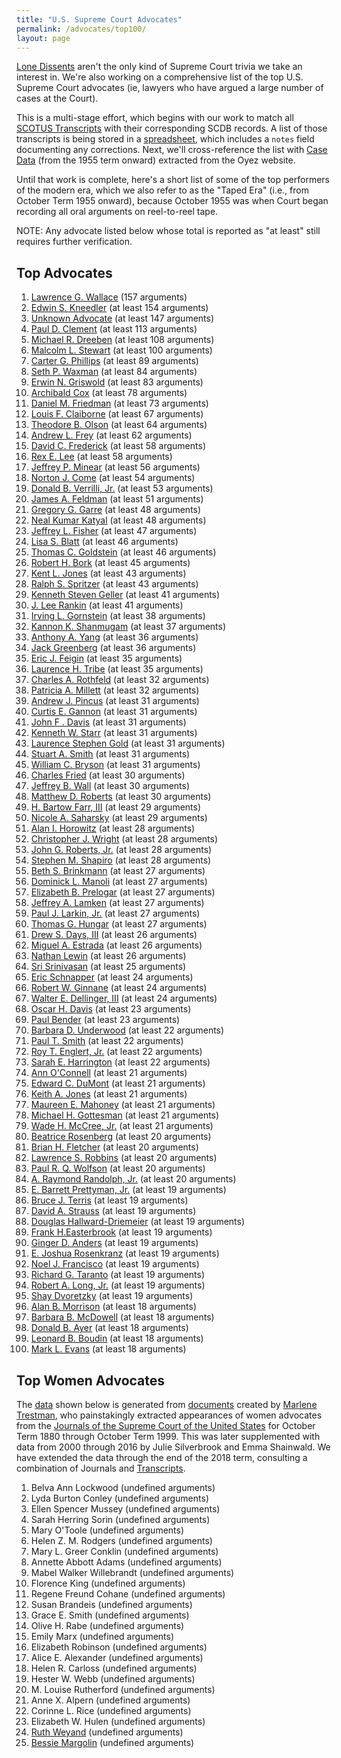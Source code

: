 ```yaml
---
title: "U.S. Supreme Court Advocates"
permalink: /advocates/top100/
layout: page
---
```


[Lone Dissents](/cases/loners) aren't the only kind of Supreme Court trivia we take an interest in.
We're also working on a comprehensive list of the top U.S. Supreme Court advocates (ie, lawyers who
have argued a large number of cases at the Court).

This is a multi-stage effort, which begins with our work to match all
[SCOTUS Transcripts](/transcripts/scotus) with their corresponding SCDB records. 
A list of those transcripts is being stored in a
[spreadsheet](https://github.com/jeffpar/lonedissent/blob/master/sources/ld/transcripts.csv),
which includes a `notes` field documenting any corrections.  Next, we'll cross-reference
the list with [Case Data](https://github.com/jeffpar/lonedissent/tree/master/sources/oyez/cases)
(from the 1955 term onward) extracted from the Oyez website.

Until that work is complete, here's a short list of some of the top performers of the modern era,
which we also refer to as the "Taped Era" (i.e., from October Term 1955 onward), because October
1955 was when Court began recording all oral arguments on reel-to-reel tape.

NOTE: Any advocate listed below whose total is reported as "at least" still requires further verification.

## Top Advocates

1. [Lawrence G. Wallace](/advocates/top100/lawrence_wallace) (157 arguments)
2. [Edwin S. Kneedler](/advocates/top100/edwin_kneedler) (at least 154 arguments)
3. [Unknown Advocate](/advocates/top100/unknown_advocate) (at least 147 arguments)
4. [Paul D. Clement](/advocates/top100/paul_clement) (at least 113 arguments)
5. [Michael R. Dreeben](/advocates/top100/michael_dreeben) (at least 108 arguments)
6. [Malcolm L. Stewart](/advocates/top100/malcolm_stewart) (at least 100 arguments)
7. [Carter G. Phillips](/advocates/top100/carter_phillips) (at least 89 arguments)
8. [Seth P. Waxman](/advocates/top100/seth_waxman) (at least 84 arguments)
9. [Erwin N. Griswold](/advocates/top100/erwin_griswold) (at least 83 arguments)
10. [Archibald Cox](/advocates/top100/archibald_cox) (at least 78 arguments)
11. [Daniel M. Friedman](/advocates/top100/daniel_friedman) (at least 73 arguments)
12. [Louis F. Claiborne](/advocates/top100/louis_claiborne) (at least 67 arguments)
13. [Theodore B. Olson](/advocates/top100/theodore_olson) (at least 64 arguments)
14. [Andrew L. Frey](/advocates/top100/andrew_frey) (at least 62 arguments)
15. [David C. Frederick](/advocates/top100/david_frederick) (at least 58 arguments)
16. [Rex E. Lee](/advocates/top100/rex_lee) (at least 58 arguments)
17. [Jeffrey P. Minear](/advocates/top100/jeffrey_minear) (at least 56 arguments)
18. [Norton J. Come](/advocates/top100/norton_come) (at least 54 arguments)
19. [Donald B. Verrilli, Jr.](/advocates/top100/donald_verrilli) (at least 53 arguments)
20. [James A. Feldman](/advocates/top100/james_feldman) (at least 51 arguments)
21. [Gregory G. Garre](/advocates/top100/gregory_garre) (at least 48 arguments)
22. [Neal Kumar Katyal](/advocates/top100/neal_katyal) (at least 48 arguments)
23. [Jeffrey L. Fisher](/advocates/top100/jeffrey_fisher) (at least 47 arguments)
24. [Lisa S. Blatt](/advocates/top100/lisa_blatt) (at least 46 arguments)
25. [Thomas C. Goldstein](/advocates/top100/thomas_goldstein) (at least 46 arguments)
26. [Robert H. Bork](/advocates/top100/robert_bork) (at least 45 arguments)
27. [Kent L. Jones](/advocates/top100/kent_jones) (at least 43 arguments)
28. [Ralph S. Spritzer](/advocates/top100/ralph_spritzer) (at least 43 arguments)
29. [Kenneth Steven Geller](/advocates/top100/kenneth_geller) (at least 41 arguments)
30. [J. Lee Rankin](/advocates/top100/lee_rankin) (at least 41 arguments)
31. [Irving L. Gornstein](/advocates/top100/irving_gornstein) (at least 38 arguments)
32. [Kannon K. Shanmugam](/advocates/top100/kannon_shanmugam) (at least 37 arguments)
33. [Anthony A. Yang](/advocates/top100/anthony_yang) (at least 36 arguments)
34. [Jack Greenberg](/advocates/top100/jack_greenberg) (at least 36 arguments)
35. [Eric J. Feigin](/advocates/top100/eric_feigin) (at least 35 arguments)
36. [Laurence H. Tribe](/advocates/top100/laurence_tribe) (at least 35 arguments)
37. [Charles A. Rothfeld](/advocates/top100/charles_rothfeld) (at least 32 arguments)
38. [Patricia A. Millett](/advocates/top100/patricia_millett) (at least 32 arguments)
39. [Andrew J. Pincus](/advocates/top100/andrew_pincus) (at least 31 arguments)
40. [Curtis E. Gannon](/advocates/top100/curtis_gannon) (at least 31 arguments)
41. [John F . Davis](/advocates/top100/john_davis) (at least 31 arguments)
42. [Kenneth W. Starr](/advocates/top100/kenneth_starr) (at least 31 arguments)
43. [Laurence Stephen Gold](/advocates/top100/laurence_gold) (at least 31 arguments)
44. [Stuart A. Smith](/advocates/top100/stuart_smith) (at least 31 arguments)
45. [William C. Bryson](/advocates/top100/william_bryson) (at least 31 arguments)
46. [Charles Fried](/advocates/top100/charles_fried) (at least 30 arguments)
47. [Jeffrey B. Wall](/advocates/top100/jeffrey_wall) (at least 30 arguments)
48. [Matthew D. Roberts](/advocates/top100/matthew_roberts) (at least 30 arguments)
49. [H. Bartow Farr, III](/advocates/top100/bartow_farr) (at least 29 arguments)
50. [Nicole A. Saharsky](/advocates/top100/nicole_saharsky) (at least 29 arguments)
51. [Alan I. Horowitz](/advocates/top100/alan_horowitz) (at least 28 arguments)
52. [Christopher J. Wright](/advocates/top100/christopher_wright) (at least 28 arguments)
53. [John G. Roberts, Jr.](/advocates/top100/john_roberts) (at least 28 arguments)
54. [Stephen M. Shapiro](/advocates/top100/stephen_shapiro) (at least 28 arguments)
55. [Beth S. Brinkmann](/advocates/top100/beth_brinkmann) (at least 27 arguments)
56. [Dominick L. Manoli](/advocates/top100/dominick_manoli) (at least 27 arguments)
57. [Elizabeth B. Prelogar](/advocates/top100/elizabeth_prelogar) (at least 27 arguments)
58. [Jeffrey A. Lamken](/advocates/top100/jeffrey_lamken) (at least 27 arguments)
59. [Paul J. Larkin, Jr.](/advocates/top100/paul_larkin) (at least 27 arguments)
60. [Thomas G. Hungar](/advocates/top100/thomas_hungar) (at least 27 arguments)
61. [Drew S. Days, III](/advocates/top100/drew_days) (at least 26 arguments)
62. [Miguel A. Estrada](/advocates/top100/miguel_estrada) (at least 26 arguments)
63. [Nathan Lewin](/advocates/top100/nathan_lewin) (at least 26 arguments)
64. [Sri Srinivasan](/advocates/top100/sri_srinivasan) (at least 25 arguments)
65. [Eric Schnapper](/advocates/top100/eric_schnapper) (at least 24 arguments)
66. [Robert W. Ginnane](/advocates/top100/robert_ginnane) (at least 24 arguments)
67. [Walter E. Dellinger, III](/advocates/top100/walter_dellinger) (at least 24 arguments)
68. [Oscar H. Davis](/advocates/top100/oscar_davis) (at least 23 arguments)
69. [Paul Bender](/advocates/top100/paul_bender) (at least 23 arguments)
70. [Barbara D. Underwood](/advocates/top100/barbara_underwood) (at least 22 arguments)
71. [Paul T. Smith](/advocates/top100/paul_smith) (at least 22 arguments)
72. [Roy T. Englert, Jr.](/advocates/top100/roy_englert) (at least 22 arguments)
73. [Sarah E. Harrington](/advocates/top100/sarah_harrington) (at least 22 arguments)
74. [Ann O'Connell](/advocates/top100/ann_oconnell) (at least 21 arguments)
75. [Edward C. DuMont](/advocates/top100/edward_dumont) (at least 21 arguments)
76. [Keith A. Jones](/advocates/top100/keith_jones) (at least 21 arguments)
77. [Maureen E. Mahoney](/advocates/top100/maureen_mahoney) (at least 21 arguments)
78. [Michael H. Gottesman](/advocates/top100/michael_gottesman) (at least 21 arguments)
79. [Wade H. McCree, Jr.](/advocates/top100/wade_mccree) (at least 21 arguments)
80. [Beatrice Rosenberg](/advocates/top100/beatrice_rosenberg) (at least 20 arguments)
81. [Brian H. Fletcher](/advocates/top100/brian_fletcher) (at least 20 arguments)
82. [Lawrence S. Robbins](/advocates/top100/lawrence_robbins) (at least 20 arguments)
83. [Paul R. Q. Wolfson](/advocates/top100/paul_wolfson) (at least 20 arguments)
84. [A. Raymond Randolph, Jr.](/advocates/top100/raymond_randolph) (at least 20 arguments)
85. [E. Barrett Prettyman, Jr.](/advocates/top100/barrett_prettyman) (at least 19 arguments)
86. [Bruce J. Terris](/advocates/top100/bruce_terris) (at least 19 arguments)
87. [David A. Strauss](/advocates/top100/david_strauss) (at least 19 arguments)
88. [Douglas Hallward-Driemeier](/advocates/top100/douglas_hallwarddriemeier) (at least 19 arguments)
89. [Frank H.Easterbrook](/advocates/top100/frank_easterbrook) (at least 19 arguments)
90. [Ginger D. Anders](/advocates/top100/ginger_anders) (at least 19 arguments)
91. [E. Joshua Rosenkranz](/advocates/top100/joshua_rosenkranz) (at least 19 arguments)
92. [Noel J. Francisco](/advocates/top100/noel_francisco) (at least 19 arguments)
93. [Richard G. Taranto](/advocates/top100/richard_taranto) (at least 19 arguments)
94. [Robert A. Long, Jr.](/advocates/top100/robert_long) (at least 19 arguments)
95. [Shay Dvoretzky](/advocates/top100/shay_dvoretzky) (at least 19 arguments)
96. [Alan B. Morrison](/advocates/top100/alan_morrison) (at least 18 arguments)
97. [Barbara B. McDowell](/advocates/top100/barbara_mcdowell) (at least 18 arguments)
98. [Donald B. Ayer](/advocates/top100/donald_ayer) (at least 18 arguments)
99. [Leonard B. Boudin](/advocates/top100/leonard_boudin) (at least 18 arguments)
100. [Mark L. Evans](/advocates/top100/mark_evans) (at least 18 arguments)

## Top Women Advocates

The [data](https://github.com/jeffpar/lonedissent/blob/master/sources/ld/women-advocates.csv) shown below is generated from
[documents](https://supremecourthistory.org/history_oral_advocates.html) created by [Marlene Trestman](https://www.marlenetrestman.com),
who painstakingly extracted appearances of women advocates from the [Journals of the Supreme Court of the United States](https://www.supremecourt.gov/orders/journal.aspx)
for October Term 1880 through October Term 1999.  This was later supplemented with data from 2000 through 2016 by Julie Silverbrook and Emma Shainwald.
We have extended the data through the end of the 2018 term, consulting a combination of Journals and [Transcripts](https://www.supremecourt.gov/oral_arguments/argument_transcript/2018).

1. Belva Ann Lockwood (undefined arguments)
2. Lyda Burton Conley (undefined arguments)
3. Ellen Spencer Mussey (undefined arguments)
4. Sarah Herring Sorin (undefined arguments)
5. Mary O'Toole (undefined arguments)
6. Helen Z. M. Rodgers (undefined arguments)
7. Mary L. Greer Conklin (undefined arguments)
8. Annette Abbott Adams (undefined arguments)
9. Mabel Walker Willebrandt (undefined arguments)
10. Florence King (undefined arguments)
11. Regene Freund Cohane (undefined arguments)
12. Susan Brandeis (undefined arguments)
13. Grace E. Smith (undefined arguments)
14. Olive H. Rabe (undefined arguments)
15. Emily Marx (undefined arguments)
16. Elizabeth Robinson (undefined arguments)
17. Alice E. Alexander (undefined arguments)
18. Helen R. Carloss (undefined arguments)
19. Hester W. Webb (undefined arguments)
20. M. Louise Rutherford (undefined arguments)
21. Anne X. Alpern (undefined arguments)
22. Corinne L. Rice (undefined arguments)
23. Elizabeth W. Hulen (undefined arguments)
24. [Ruth Weyand](/advocates/top100/ruth_weyand) (undefined arguments)
25. [Bessie Margolin](/advocates/top100/bessie_margolin) (undefined arguments)
